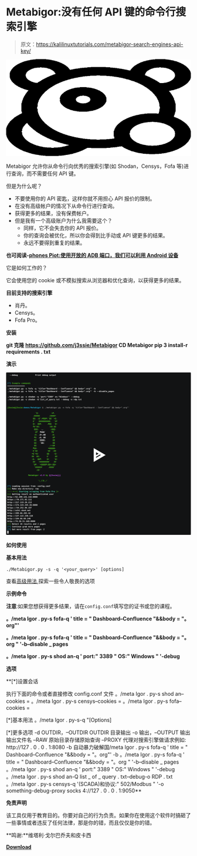 # Metabigor:没有任何 API 键的命令行搜索引擎

> 原文：<https://kalilinuxtutorials.com/metabigor-search-engines-api-key/>

[![Metabigor : Command Line Search Engines Without Any API Key](img/ae0a46e2c20d537052a78764903fde96.png "Metabigor : Command Line Search Engines Without Any API Key")](https://1.bp.blogspot.com/-cdkVyvYPlCE/XPdueWnUFPI/AAAAAAAAApA/4xHof3FKGvQpw2yXuHlTWR4KLhscEpbHQCLcBGAs/s1600/68747470733a2f2f696d6167652e666c617469636f6e2e636f6d2f69636f6e732f7376672f313737342f313737343435372e737667-svg.png)

Metabigor 允许你从命令行向优秀的搜索引擎(如 Shodan，Censys，Fofa 等)进行查询，而不需要任何 API 键。

但是为什么呢？

*   不要使用你的 API 密匙，这样你就不用担心 API 报价的限制。
*   在没有高级帐户的情况下从命令行进行查询。
*   获得更多的结果，没有保费帐户。
*   但是我有一个高级账户为什么我需要这个？
    *   同样，它不会失去你的 API 报价。
    *   你的查询会被优化，所以你会得到比手动或 API 键更多的结果。
    *   永远不要得到重复的结果。

**也可阅读-[phones Piot:使用开放的 ADB 端口，我们可以利用 Android 设备](https://kalilinuxtutorials.com/phonesploit-adb-ports-exploit-andriod/)**

它是如何工作的？

它会使用您的 cookie 或不模拟搜索从浏览器和优化查询，以获得更多的结果。

**目前支持的搜索引擎**

*   肖丹。
*   Censys。
*   Fofa Pro。

**安装**

**git 克隆 https://github.com/j3ssie/Metabigor
CD Metabigor
pip 3 install-r requirements . txt**

**演示**

[![](img/3e095d366928991d57110ee687b2bc7c.png)](https://asciinema.org/a/247172)

**如何使用**

**基本用法**

```
./Metabigor.py -s -q '<your_query>' [options]
```

查看[高级用法](https://github.com/j3ssie/Metabigor/wiki/Advanced-Usage),探索一些令人敬畏的选项

**示例命令**

**注意**:如果您想获得更多结果，请在`config.conf`填写您的证书或您的课程。

**。/meta Igor . py-s fofa-q ' title = " Dashboard–Confluence "&&body = "。org"'**

**。/meta Igor . py-s fofa-q ' title = " Dashboard–Confluence "&&body = "。org " '-b–disable _ pages**

**。/meta Igor . py-s shod an-q ' port:" 3389 " OS:" Windows " '-debug**

**选项**

**[*]设置会话

执行下面的命令或者直接修改 config.conf 文件
。/meta Igor . py-s shod an–cookies =
。/meta Igor . py-s censys–cookies =
。/meta Igor . py-s fofa–cookies =

[*]基本用法
。/meta Igor . py-s-q "[Options]

[*]更多选项
-d OUTDIR，–OUTDIR OUTDIR
目录输出
-o 输出，–OUTPUT 输出
输出文件名
–RAW 原始目录存储原始查询
–PROXY 代理对搜索引擎做请求例如:
http://127 . 0 . 0 . 1:8080
-b 自动暴力破解国/meta Igor . py-s fofa-q ' title = " Dashboard–Confluence "&&body = "。org"' -b
。/meta Igor . py-s fofa-q ' title = " Dashboard–Confluence "&&body = "。org " '-b–disable _ pages
。/meta Igor . py-s shod an-q ' port:" 3389 " OS:" Windows " '-debug
。/meta Igor . py-s shod an-Q list _ of _ query . txt–debug-o RDP . txt
。/meta Igor . py-s censys-q '(SCADA)和协议:" 502/Modbus " '-o something-debug-proxy socks 4://127 . 0 . 0 . 1:9050**

**免责声明**

该工具仅用于教育目的。你要对自己的行为负责。如果你在使用这个软件时搞砸了一些事情或者违反了任何法律，那是你的错，而且仅仅是你的错。

**鸣谢:**维塔利·戈尔巴乔夫和皮卡西

[**Download**](https://github.com/j3ssie/Metabigor)